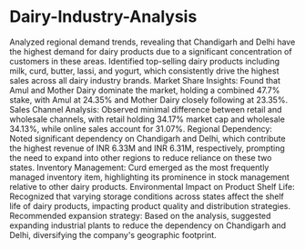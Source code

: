 # Dairy-Industry-Analysis
Analyzed regional demand trends, revealing that Chandigarh and Delhi have the highest demand for dairy products due to a significant concentration of customers in these areas.
Identified top-selling dairy products including milk, curd, butter, lassi, and yogurt, which consistently drive the highest sales across all dairy industry brands.
Market Share Insights: Found that Amul and Mother Dairy dominate the market, holding a combined 47.7% stake, with Amul at 24.35% and Mother Dairy closely following at 23.35%.
Sales Channel Analysis: Observed minimal difference between retail and wholesale channels, with retail holding 34.17% market cap and wholesale 34.13%, while online sales account for 31.07%.
Regional Dependency: Noted significant dependency on Chandigarh and Delhi, which contribute the highest revenue of INR 6.33M and INR 6.31M, respectively, prompting the need to expand into other regions to reduce reliance on these two states.
Inventory Management: Curd emerged as the most frequently managed inventory item, highlighting its prominence in stock management relative to other dairy products.
Environmental Impact on Product Shelf Life: Recognized that varying storage conditions across states affect the shelf life of dairy products, impacting product quality and distribution strategies.
Recommended expansion strategy: Based on the analysis, suggested expanding industrial plants to reduce the dependency on Chandigarh and Delhi, diversifying the company's geographic footprint.

